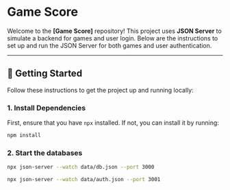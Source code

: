# Game Score

Welcome to the **[Game Score]** repository! This project uses **JSON Server** to simulate a backend for games and user login. Below are the instructions to set up and run the JSON Server for both games and user authentication.

---

## 🚀 Getting Started

Follow these instructions to get the project up and running locally:

### 1. **Install Dependencies**

First, ensure that you have `npx` installed. If not, you can install it by running:

```bash
npm install
```

### 2. **Start the databases**

```bash
npx json-server --watch data/db.json --port 3000
```

```bash
npx json-server --watch data/auth.json --port 3001
```
